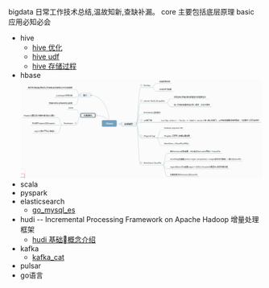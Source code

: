 bigdata
日常工作技术总结,温故知新,查缺补漏。
core 主要包括底层原理
basic 应用必知必会

* hive
  * [hive 优化](/Learn_hive/hive优化.md)
  * [hive udf](/Learn_hive/hive_udf.cson)
  * [hive 存储过程](Learn_hive/hpl-sql.md)
* hbase
![avatar](/learn_hbase/hbase.png)
* scala
* pyspark
* elasticsearch
  * [go_mysql_es](/learn_elasticsearch/go_mysql_es.md)
* hudi  -- Incremental Processing Framework on Apache Hadoop 增量处理框架
    * [hudi 基础概念介绍](/hudi/hudi.md)
* kafka
  * [kafka_cat](/kafka/kafkacat.md)
* pulsar
* go语言